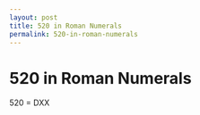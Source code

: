 ```yaml
---
layout: post
title: 520 in Roman Numerals
permalink: 520-in-roman-numerals
---
```


# 520 in Roman Numerals

520 = DXX
